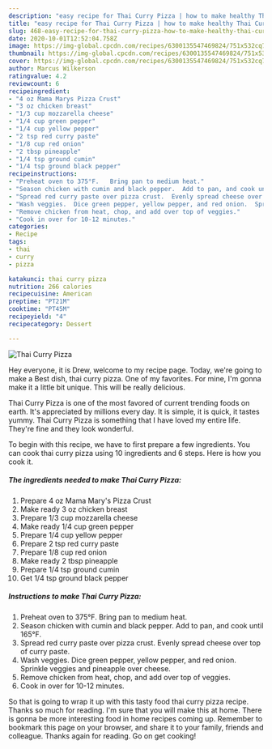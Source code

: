 ```yaml
---
description: "easy recipe for Thai Curry Pizza | how to make healthy Thai Curry Pizza"
title: "easy recipe for Thai Curry Pizza | how to make healthy Thai Curry Pizza"
slug: 468-easy-recipe-for-thai-curry-pizza-how-to-make-healthy-thai-curry-pizza
date: 2020-10-01T12:52:04.758Z
image: https://img-global.cpcdn.com/recipes/6300135547469824/751x532cq70/thai-curry-pizza-recipe-main-photo.jpg
thumbnail: https://img-global.cpcdn.com/recipes/6300135547469824/751x532cq70/thai-curry-pizza-recipe-main-photo.jpg
cover: https://img-global.cpcdn.com/recipes/6300135547469824/751x532cq70/thai-curry-pizza-recipe-main-photo.jpg
author: Marcus Wilkerson
ratingvalue: 4.2
reviewcount: 6
recipeingredient:
- "4 oz Mama Marys Pizza Crust"
- "3 oz chicken breast"
- "1/3 cup mozzarella cheese"
- "1/4 cup green pepper"
- "1/4 cup yellow pepper"
- "2 tsp red curry paste"
- "1/8 cup red onion"
- "2 tbsp pineapple"
- "1/4 tsp ground cumin"
- "1/4 tsp ground black pepper"
recipeinstructions:
- "Preheat oven to 375°F.   Bring pan to medium heat."
- "Season chicken with cumin and black pepper.  Add to pan, and cook until 165°F."
- "Spread red curry paste over pizza crust.  Evenly spread cheese over top of curry paste."
- "Wash veggies.  Dice green pepper, yellow pepper, and red onion.  Sprinkle veggies and pineapple over cheese."
- "Remove chicken from heat, chop, and add over top of veggies."
- "Cook in over for 10-12 minutes."
categories:
- Recipe
tags:
- thai
- curry
- pizza

katakunci: thai curry pizza 
nutrition: 266 calories
recipecuisine: American
preptime: "PT21M"
cooktime: "PT45M"
recipeyield: "4"
recipecategory: Dessert

---
```



![Thai Curry Pizza](https://img-global.cpcdn.com/recipes/6300135547469824/751x532cq70/thai-curry-pizza-recipe-main-photo.jpg)

Hey everyone, it is Drew, welcome to my recipe page. Today, we're going to make a Best dish, thai curry pizza. One of my favorites. For mine, I'm gonna make it a little bit unique. This will be really delicious.

Thai Curry Pizza is one of the most favored of current trending foods on earth. It's appreciated by millions every day. It is simple, it is quick, it tastes yummy. Thai Curry Pizza is something that I have loved my entire life. They're fine and they look wonderful.




To begin with this recipe, we have to first prepare a few ingredients. You can cook thai curry pizza using 10 ingredients and 6 steps. Here is how you cook it.

<!--inarticleads1-->

##### The ingredients needed to make Thai Curry Pizza:

1. Prepare 4 oz Mama Mary&#39;s Pizza Crust
1. Make ready 3 oz chicken breast
1. Prepare 1/3 cup mozzarella cheese
1. Make ready 1/4 cup green pepper
1. Prepare 1/4 cup yellow pepper
1. Prepare 2 tsp red curry paste
1. Prepare 1/8 cup red onion
1. Make ready 2 tbsp pineapple
1. Prepare 1/4 tsp ground cumin
1. Get 1/4 tsp ground black pepper




<!--inarticleads2-->

##### Instructions to make Thai Curry Pizza:

1. Preheat oven to 375°F.   Bring pan to medium heat.
1. Season chicken with cumin and black pepper.  Add to pan, and cook until 165°F.
1. Spread red curry paste over pizza crust.  Evenly spread cheese over top of curry paste.
1. Wash veggies.  Dice green pepper, yellow pepper, and red onion.  Sprinkle veggies and pineapple over cheese.
1. Remove chicken from heat, chop, and add over top of veggies.
1. Cook in over for 10-12 minutes.




So that is going to wrap it up with this tasty food thai curry pizza recipe. Thanks so much for reading. I'm sure that you will make this at home. There is gonna be more interesting food in home recipes coming up. Remember to bookmark this page on your browser, and share it to your family, friends and colleague. Thanks again for reading. Go on get cooking!
